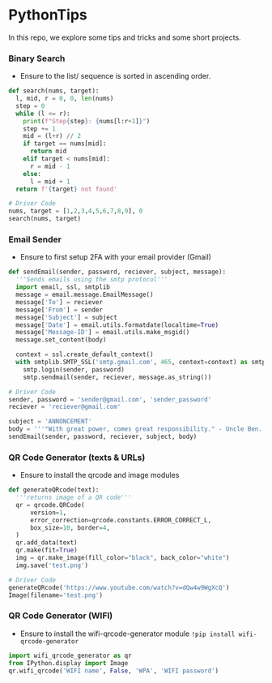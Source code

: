 # PythonTips

In this repo, we explore some tips and tricks and some short projects.

### Binary Search

- Ensure to the list/ sequence is sorted in ascending order.

```python
def search(nums, target):
  l, mid, r = 0, 0, len(nums)
  step = 0
  while (l <= r):
    print(f"Step{step}: {nums[l:r+1]}")
    step += 1
    mid = (l+r) // 2
    if target == nums[mid]:
      return mid
    elif target < nums[mid]:
      r = mid - 1
    else:
      l = mid + 1
  return f'{target} not found'

# Driver Code
nums, target = [1,2,3,4,5,6,7,8,9], 0
search(nums, target)
```

### Email Sender

- Ensure to first setup 2FA with your email provider (Gmail)

```python
def sendEmail(sender, password, reciever, subject, message):
  '''Sends emails using the smtp protocol'''
  import email, ssl, smtplib
  message = email.message.EmailMessage()
  message['To'] = reciever
  message['From'] = sender
  message['Subject'] = subject
  message['Date'] = email.utils.formatdate(localtime=True)
  message['Message-ID'] = email.utils.make_msgid()
  message.set_content(body)

  context = ssl.create_default_context()
  with smtplib.SMTP_SSL('smtp.gmail.com', 465, context=context) as smtp:
    smtp.login(sender, password)
    smtp.sendmail(sender, reciever, message.as_string())

# Driver Code
sender, password = 'sender@gmail.com', 'sender_password'
reciever = 'reciever@gmail.com'

subject = 'ANNONCEMENT'
body = '''"With great power, comes great responsibility." - Uncle Ben.'''
sendEmail(sender, password, reciever, subject, body)
```

### QR Code Generator (texts & URLs)

- Ensure to install the qrcode and image modules

```python
def generateQRcode(text):
  '''returns image of a QR code'''
  qr = qrcode.QRCode(
      version=1,
      error_correction=qrcode.constants.ERROR_CORRECT_L,
      box_size=10, border=4,
  )
  qr.add_data(text)
  qr.make(fit=True)
  img = qr.make_image(fill_color="black", back_color="white")
  img.save('test.png')

# Driver Code
generateQRcode('https://www.youtube.com/watch?v=dQw4w9WgXcQ')
Image(filename='test.png')
```

### QR Code Generator (WIFI)

- Ensure to install the wifi-qrcode-generator module
  `!pip install wifi-qrcode-generator`

```python
import wifi_qrcode_generator as qr
from IPython.display import Image
qr.wifi_qrcode('WIFI name', False, 'WPA', 'WIFI password')
```

